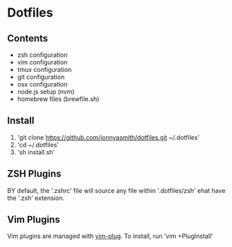 # Dotfiles

## Contents

+ zsh configuration
+ vim configuration
+ tmux configuration
+ git configuration
+ osx configuration
+ node.js setup (nvm)
+ homebrew files (brewfile.sh)

## Install

1. 'git clone https://github.com/jonnyasmith/dotfiles.git ~/.dotfiles'
2. 'cd ~/.dotfiles'
3. 'sh install.sh'

## ZSH Plugins

BY default, the '.zshrc' file will source any file within '.dotfiles/zsh' ehat have the '.zsh' extension.

## Vim Plugins

Vim plugins are managed with [vim-plug](https://guthub.com/junegunn/vim-plug). To install, run 'vim +PlugInstall'
